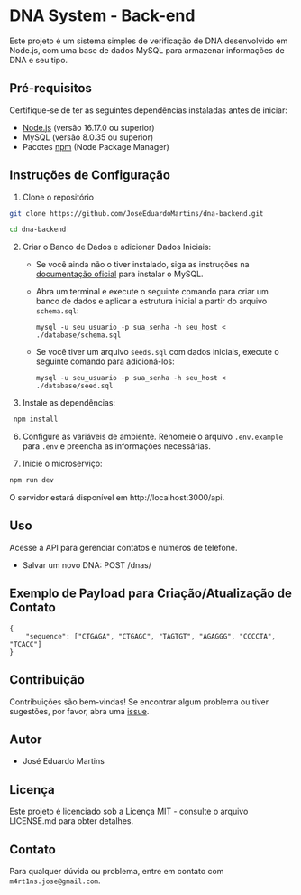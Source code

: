 # DNA System - Back-end

Este projeto é um sistema simples de verificação de DNA desenvolvido em Node.js, com uma base de dados MySQL para armazenar informações de DNA e seu tipo.

## Pré-requisitos

Certifique-se de ter as seguintes dependências instaladas antes de iniciar:

-   [Node.js](https://nodejs.org/) (versão 16.17.0 ou superior)
-   MySQL (versão 8.0.35 ou superior)
-   Pacotes [npm](https://www.npmjs.com/) (Node Package Manager)

## Instruções de Configuração

1. Clone o repositório

```bash
git clone https://github.com/JoseEduardoMartins/dna-backend.git

cd dna-backend
```

2. Criar o Banco de Dados e adicionar Dados Iniciais:

    - Se você ainda não o tiver instalado, siga as instruções na [documentação oficial](https://www.mysql.com/downloads/) para instalar o MySQL.

    - Abra um terminal e execute o seguinte comando para criar um banco de dados e aplicar a estrutura inicial a partir do arquivo `schema.sql`:

        ```
        mysql -u seu_usuario -p sua_senha -h seu_host < ./database/schema.sql

        ```

    - Se você tiver um arquivo `seeds.sql` com dados iniciais, execute o seguinte comando para adicioná-los:
        ```
        mysql -u seu_usuario -p sua_senha -h seu_host < ./database/seed.sql
        ```

3. Instale as dependências:

```bash
 npm install
```

6. Configure as variáveis de ambiente. Renomeie o arquivo `.env.example` para `.env` e preencha as informações necessárias.

7. Inicie o microserviço:

```bash
npm run dev
```

O servidor estará disponível em http://localhost:3000/api.

## Uso

Acesse a API para gerenciar contatos e números de telefone.

-   Salvar um novo DNA: POST /dnas/

## Exemplo de Payload para Criação/Atualização de Contato

```script
{
    "sequence": ["CTGAGA", "CTGAGC", "TAGTGT", "AGAGGG", "CCCCTA", "TCACC"]
}
```

## Contribuição

Contribuições são bem-vindas! Se encontrar algum problema ou tiver sugestões, por favor, abra uma [issue](https://github.com/JoseEduardoMartins/dna-backend/issues/new).

## Autor

-   José Eduardo Martins

## Licença

Este projeto é licenciado sob a Licença MIT - consulte o arquivo LICENSE.md para obter detalhes.

## Contato

Para qualquer dúvida ou problema, entre em contato com `m4rt1ns.jose@gmail.com`.
